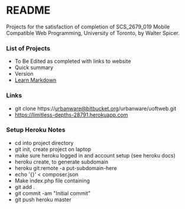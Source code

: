 # README #

Projects for the satisfaction of completion of SCS_2679_019 Mobile Compatible Web Programming, University of Toronto, by Walter Spicer. 

### List of Projects ###

* To Be Edited as completed with links to website
* Quick summary
* Version
* [Learn Markdown](https://bitbucket.org/tutorials/markdowndemo)

### Links ###

* git clone https://urbanware@bitbucket.org/urbanware/uoftweb.git
* https://limitless-depths-28791.herokuapp.com

### Setup Heroku Notes ###

* cd into project directory
* git init, create project on laptop
* make sure heroku logged in and account setup (see heroku docs)
* heroku create, to generate subdomain
* heroku git:remote -a put-subdomain-here
* echo '{}' < composer.json
* Make index.php file containing <?php include\\_once("index.html") ?>
* git add .
* git commit -am "Initial commit"
* git push heroku master

